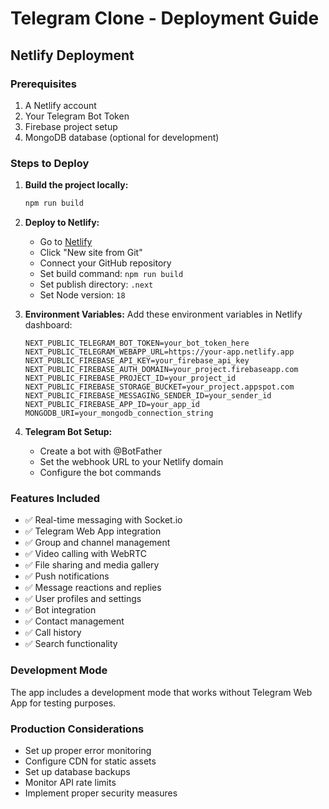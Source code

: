 # Telegram Clone - Deployment Guide

## Netlify Deployment

### Prerequisites
1. A Netlify account
2. Your Telegram Bot Token
3. Firebase project setup
4. MongoDB database (optional for development)

### Steps to Deploy

1. **Build the project locally:**
   ```bash
   npm run build
   ```

2. **Deploy to Netlify:**
   - Go to [Netlify](https://netlify.com)
   - Click "New site from Git"
   - Connect your GitHub repository
   - Set build command: `npm run build`
   - Set publish directory: `.next`
   - Set Node version: `18`

3. **Environment Variables:**
   Add these environment variables in Netlify dashboard:
   ```
   NEXT_PUBLIC_TELEGRAM_BOT_TOKEN=your_bot_token_here
   NEXT_PUBLIC_TELEGRAM_WEBAPP_URL=https://your-app.netlify.app
   NEXT_PUBLIC_FIREBASE_API_KEY=your_firebase_api_key
   NEXT_PUBLIC_FIREBASE_AUTH_DOMAIN=your_project.firebaseapp.com
   NEXT_PUBLIC_FIREBASE_PROJECT_ID=your_project_id
   NEXT_PUBLIC_FIREBASE_STORAGE_BUCKET=your_project.appspot.com
   NEXT_PUBLIC_FIREBASE_MESSAGING_SENDER_ID=your_sender_id
   NEXT_PUBLIC_FIREBASE_APP_ID=your_app_id
   MONGODB_URI=your_mongodb_connection_string
   ```

4. **Telegram Bot Setup:**
   - Create a bot with @BotFather
   - Set the webhook URL to your Netlify domain
   - Configure the bot commands

### Features Included
- ✅ Real-time messaging with Socket.io
- ✅ Telegram Web App integration
- ✅ Group and channel management
- ✅ Video calling with WebRTC
- ✅ File sharing and media gallery
- ✅ Push notifications
- ✅ Message reactions and replies
- ✅ User profiles and settings
- ✅ Bot integration
- ✅ Contact management
- ✅ Call history
- ✅ Search functionality

### Development Mode
The app includes a development mode that works without Telegram Web App for testing purposes.

### Production Considerations
- Set up proper error monitoring
- Configure CDN for static assets
- Set up database backups
- Monitor API rate limits
- Implement proper security measures
